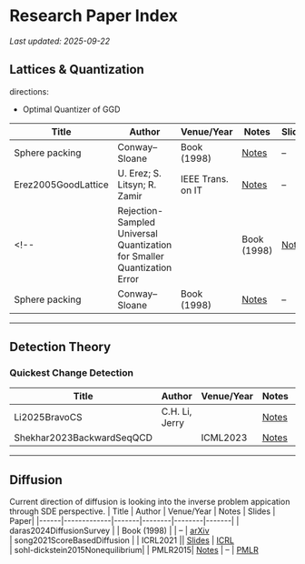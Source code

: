 # Research Paper Index

_Last updated: 2025-09-22_

## Lattices & Quantization

directions:
- Optimal Quantizer of GGD

| Title | Author | Venue/Year | Notes | Slides | Paper|
|------|-------------|-------|--------|--------|-------|
| Sphere packing | Conway–Sloane | Book (1998) | [Notes](topics/lattices/CSLG.md) | – | -  
| Erez2005GoodLattice | U. Erez; S. Litsyn; R. Zamir |  IEEE Trans. on IT | [Notes](topics/lattices/CSLG.md) | – | [IEEExplore](https://ieeexplore.ieee.org/document/1512416)
<!-- | Rejection-Sampled Universal Quantization for Smaller Quantization Error|  | Book (1998) | [Notes](topics/lattices/CSLG.md) | – | -   -->
| Sphere packing | Conway–Sloane | Book (1998) | [Notes](topics/lattices/CSLG.md) | – | -  


---

## Detection Theory

### Quickest Change Detection
| Title | Author | Venue/Year | Notes | Slides | Paper|
|------|-------------|-------|--------|--------|-------|
| Li2025BravoCS | C.H. Li, Jerry |  | [Notes](topics/) | – | peer-rev  
| Shekhar2023BackwardSeqQCD|  | ICML2023  | [Notes](topics/) | – | 

---

## Diffusion 
Current direction of diffusion is looking into the inverse problem appication through SDE perspective.
| Title | Author | Venue/Year | Notes | Slides | Paper|
|------|-------------|-------|--------|--------|-------|
| daras2024DiffusionSurvey | | Book (1998) | | – | [arXiv](https://arxiv.org/abs/2410.00083)  
| song2021ScoreBasedDiffusion | | ICRL2021 || [Slides](slides/20250920_unified_ddpm.pdf) | [ICRL](https://iclr.cc/virtual/2021/oral/3402)  
| sohl-dickstein2015Nonequilibrium|  | PMLR2015| [Notes](topics/) | – | [PMLR](https://proceedings.mlr.press/v37/sohl-dickstein15.html)  